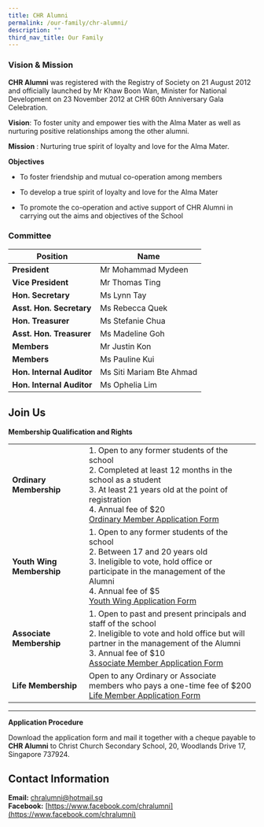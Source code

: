 ```yaml
---
title: CHR Alumni
permalink: /our-family/chr-alumni/
description: ""
third_nav_title: Our Family
---
```

### Vision &amp; Mission


**CHR Alumni**&nbsp;was registered with the Registry of Society on 21 August 2012 and officially launched by Mr Khaw Boon Wan, Minister for National Development on 23 November 2012 at CHR 60th Anniversary Gala Celebration.  

**Vision**: To foster unity and empower ties with the Alma Mater as well as nurturing positive relationships among the other alumni.

**Mission**&nbsp;: Nurturing true spirit of loyalty and love for the Alma Mater.  
  
**Objectives**

* To foster friendship and mutual co-operation among members
    
* To develop a true spirit of loyalty and love for the Alma Mater
    
* To promote the co-operation and active support of CHR Alumni in carrying out the aims and objectives of the School
    

### Committee

| Position | Name |
| ----- | ----- |
| **President** | Mr Mohammad Mydeen |
| **Vice President** | Mr Thomas Ting|
| **Hon. Secretary** | Ms Lynn Tay |
| **Asst. Hon. Secretary** | Ms Rebecca Quek |
| **Hon. Treasurer** | Ms Stefanie Chua |
| **Asst. Hon. Treasurer** | Ms Madeline Goh |
| **Members** | Mr Justin Kon |
| **Members** | Ms Pauline Kui |
| **Hon. Internal Auditor**| Ms Siti Mariam Bte Ahmad|
| **Hon. Internal Auditor**| Ms Ophelia Lim|
  
## Join Us
**Membership Qualification and Rights**



|  |  |
| -------- | -------- |
| **Ordinary Membership**     |1. Open to any former students of the school <br> 2. Completed at least 12 months in the school as a student <br>3. At least 21 years old at the point of registration <br> 4. Annual fee of $20 <br>[Ordinary Member Application Form](/files/CHR%20Alumni/Ordinary%20Member.pdf)  |
| **Youth Wing Membership**     |1. Open to any former students of the school<br>2. Between 17 and 20 years old<br>3. Ineligible to vote, hold office or participate in the management of the Alumni<br>4. Annual fee of $5<br>[Youth Wing Application Form](/files/CHR%20Alumni/Youth-Wing%20Member.pdf)|
| **Associate Membership**     |1. Open to past and present principals and staff of the school<br>2. Ineligible to vote and hold office but will partner in the management of the Alumni<br>3. Annual fee of $10<br>[Associate Member Application Form](/files/CHR%20Alumni/Associate%20Member.pdf)  |
| **Life Membership**     |Open to any Ordinary or Associate members who pays a one-time fee of $200<br>[Life Member Application Form](/files/CHR%20Alumni/Life%20Member.pdf)|

-------

**Application Procedure**

Download the application form and mail it together with a cheque payable to **CHR Alumni** to Christ Church Secondary School, 20, Woodlands Drive 17, Singapore 737924.

## Contact Information

**Email:**  [chralumni@hotmail.sg](mailto:chralumni@hotmail.sg)  
  **Facebook:** [https://www.facebook.com/chralumni](https://www.facebook.com/chralumni)
